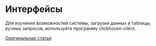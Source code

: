 <a name="interfaces"></a>

# Интерфейсы

Для изучения возможностей системы, загрузки данных в таблицы, ручных запросов, используйте программу clickhouse-client.

[Оригинальная статья](https://clickhouse.yandex/docs/ru/interfaces/) <!--hide-->
